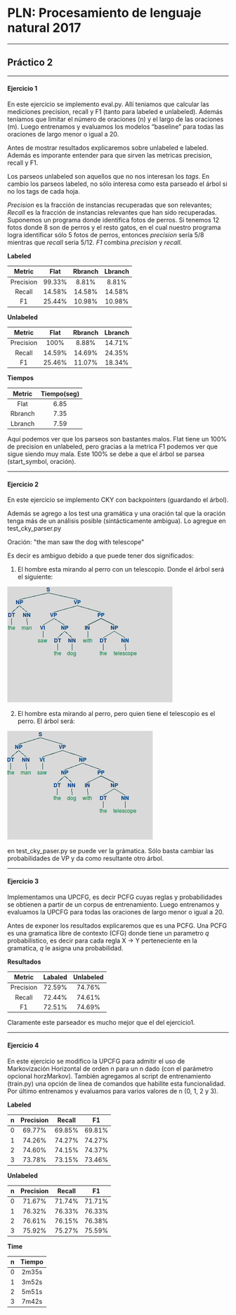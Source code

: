 # PLN: Procesamiento de lenguaje natural 2017
---------------------------------------------
## Práctico 2
--------------------------------------------
#### Ejercicio 1

En este ejercicio se implemento eval.py. Allí teniamos que calcular las mediciones precision, recall y F1 (tanto para labeled e unlabeled). Además teníamos que limitar el número de oraciones (n) y el largo de las oraciones (m). Luego entrenamos y evaluamos los modelos “baseline” para todas las oraciones de largo menor o igual a 20.

Antes de mostrar resultados explicaremos sobre unlabeled e labeled. Además es imporante entender para que sirven las metricas precision, recall y F1.

Los parseos unlabeled son aquellos que no nos interesan los *tags*. En cambio los parseos labeled, no sólo interesa como esta parseado el árbol si no los tags de cada hoja.

*Precision* es la fracción de instancias recuperadas que son relevantes; *Recall* es la fracción de instancias relevantes que han sido recuperadas. Suponemos un programa donde identifica fotos de perros. Si tenemos 12 fotos donde 8 son de perros y el resto gatos, en el cual nuestro programa logra identificar sólo 5 fotos de perros, entonces *precision* sería 5/8 mientras que *recall* sería 5/12. *F1* combina *precision* y *recall*.



__Labeled__

|   Metric  |  Flat  | Rbranch | Lbranch |
|:---------:|:------:|:-------:|:-------:|
| Precision | 99.33% |  8.81%  |  8.81%  |
| Recall    | 14.58% | 14.58%  | 14.58%  |
|    F1     | 25.44% | 10.98%  | 10.98%  |


__Unlabeled__

|  Metric   |  Flat  | Rbranch | Lbranch |
|:---------:|:------:|:-------:|:-------:|
| Precision | 100%   |  8.88%  | 14.71%  |
| Recall    | 14.59% | 14.69%  | 24.35%  |
|    F1     | 25.46% | 11.07%  | 18.34%  |

__Tiempos__

| Metric | Tiempo(seg) |
|:------:|:-----------:|
|  Flat  |     6.85    |
|Rbranch |     7.35    |
|Lbranch |     7.59    |

Aquí podemos ver que los parseos son bastantes malos. Flat tiene un 100% de precision en unlabeled, pero gracias a la metrica F1 podemos ver que sigue siendo muy mala. Este 100% se debe a que el árbol se parsea (start_symbol, oración).

--------------------------------------------
#### Ejercicio 2

En este ejercicio se implemento CKY con backpointers (guardando el árbol).

Además se agrego a los test una gramática y una oración tal que la oración tenga más de un análisis posible (sintácticamente ambigua). Lo agregue en test_cky_parser.py

Oración: "the man saw the dog with telescope"

Es decir es ambiguo debido a que puede tener dos significados:

1. El hombre esta mirando al perro con un telescopio. Donde el árbol será el siguiente:

![Árbol coherente](graph1.png "Árbol 1")

2. El hombre esta mirando al perro, pero quien tiene el telescopio es el perro. El árbol será:

![Árbol sin coherencia](graph2.png "Árbol 2")

en test_cky_paser.py se puede ver la grámatica. Sólo basta cambiar las probabilidades de VP y da como resultante otro árbol.

--------------------------------------------
#### Ejercicio 3

Implementamos una UPCFG, es decir PCFG cuyas reglas y probabilidades se obtienen a partir de un corpus de entrenamiento. Luego entrenamos y evaluamos la UPCFG para todas las oraciones de largo menor o igual a 20.

Antes de exponer los resultados explicaremos que es una PCFG. Una PCFG es una gramatica libre de contexto (CFG) donde tiene un parametro *q* probabilistico, es decir para cada regla X -> Y perteneciente en la gramatica, *q* le asigna una probabilidad.

__Resultados__

|   Metric  |  Labaled  | Unlabeled |
|:---------:|:---------:|:---------:|
| Precision |   72.59%  |   74.76%  |
| Recall    |   72.44%  |   74.61%  |
|    F1     |   72.51%  |   74.69%  |

Claramente este parseador es mucho mejor que el del ejercicio1.

--------------------------------------------
#### Ejercicio 4

En este ejercicio se modifico la UPCFG para admitir el uso de Markovización Horizontal de orden n para un n dado (con el parámetro opcional horzMarkov). También agregamos al script de entrenamiento (train.py) una opción de línea de comandos que habilite esta funcionalidad. Por último entrenamos y evaluamos para varios valores de n (0, 1, 2 y 3).

__Labeled__

| n | Precision  | Recall |   F1   |
|:-:|:----------:|:------:|:------:|
| 0 |   69.77%   | 69.85% | 69.81% |
| 1 |   74.26%   | 74.27% | 74.27% |
| 2 |   74.60%   | 74.15% | 74.37% |
| 3 |   73.78%   | 73.15% | 73.46% |

__Unlabeled__

| n | Precision  | Recall |   F1   |
|:-:|:----------:|:------:|:------:|
| 0 |   71.67%   | 71.74% | 71.71% |
| 1 |   76.32%   | 76.33% | 76.33% |
| 2 |   76.61%   | 76.15% | 76.38% |
| 3 |   75.92%   | 75.27% | 75.59% |


__Time__

| n | Tiempo |
|:-:|:------:|
| 0 |  2m35s |
| 1 |  3m52s |
| 2 |  5m51s |
| 3 |  7m42s |
